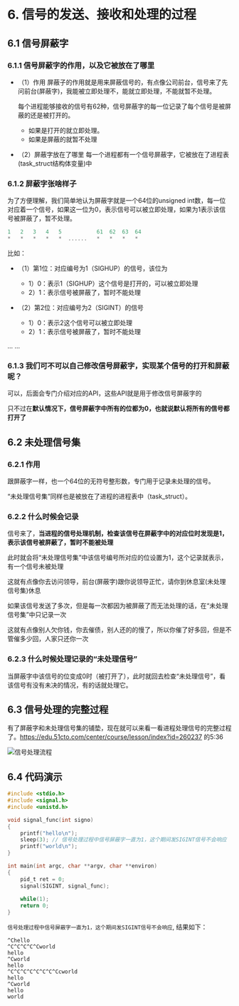 # 6. 信号的发送、接收和处理的过程				

## 6.1 信号屏蔽字

### 6.1.1 信号屏蔽字的作用，以及它被放在了哪里

+ （1）作用
  屏蔽子的作用就是用来屏蔽信号的，有点像公司前台，信号来了先问前台(屏蔽字)，我能被立即处理不，能就立即处理，不能就暂不处理。

  每个进程能够接收的信号有62种，信号屏蔽字的每一位记录了每个信号是被屏蔽的还是被打开的。
  + 如果是打开的就立即处理。
  + 如果是屏蔽的就暂不处理

+ （2）屏蔽字放在了哪里
  每一个进程都有一个信号屏蔽字，它被放在了进程表(task_struct结构体变量)中

### 6.1.2 屏蔽字张啥样子

为了方便理解，我们简单地认为屏蔽字就是一个64位的unsigned int数，每一位对应着一个信号，如果这一位为0，表示信号可以被立即处理，如果为1表示该信号被屏蔽了，暂不处理。

```c
1   2   3   4   5           61  62  63  64             
*   *   *   *   *  ......   *   *   *   * 
```

比如：
+ （1）第1位：对应编号为1（SIGHUP）的信号，该位为
  + 1）0：表示1（SIGHUP）这个信号是打开的，可以被立即处理
  + 2）1：表示信号被屏蔽了，暂时不能处理

+ （2）第2位：对应编号为2（SIGINT）的信号
  + 1）0：表示2这个信号可以被立即处理
  + 2）1：表示信号被屏蔽了，暂时不能处理

...
...

### 6.1.3 我们可不可以自己修改信号屏蔽字，实现某个信号的打开和屏蔽呢？

可以，后面会专门介绍对应的API，这些API就是用于修改信号屏蔽字的  

只不过在**默认情况下，信号屏蔽字中所有的位都为0，也就说默认将所有的信号都打开了**  

## 6.2 未处理信号集 		

### 6.2.1 作用

跟屏蔽字一样，也一个64位的无符号整形数，专门用于记录未处理的信号。

“未处理信号集”同样也是被放在了进程的进程表中（task_struct）。

### 6.2.2 什么时候会记录

信号来了，**当进程的信号处理机制，检查该信号在屏蔽字中的对应位时发现是1，表示该信号被屏蔽了，暂时不能被处理**  

此时就会将“未处理信号集”中该信号编号所对应的位设置为1，这个记录就表示，有一个信号未被处理  

这就有点像你去访问领导，前台(屏蔽字)跟你说领导正忙，请你到休息室(未处理信号集)休息  

如果该信号发送了多次，但是每一次都因为被屏蔽了而无法处理的话，在“未处理信号集”中只记录一次  

这就有点像别人欠你钱，你去催债，别人还的的慢了，所以你催了好多回，但是不管催多少回，人家只还你一次  

### 6.2.3 什么时候处理记录的“未处理信号”

当屏蔽字中该信号的位变成0时（被打开了），此时就回去检查“未处理信号”，看该信号有没有未决的情况，有的话就处理它。

## 6.3 信号处理的完整过程 						

有了屏蔽字和未处理信号集的铺垫，现在就可以来看一看进程处理信号的完整过程了。https://edu.51cto.com/center/course/lesson/index?id=260237 的5:36

![信号处理流程](https://i.loli.net/2019/04/04/5ca58183a9e19.jpg)

## 6.4 代码演示

```c
#include <stdio.h>
#include <signal.h>
#include <unistd.h>

void signal_func(int signo)
{
    printf("hello\n");
    sleep(3); // 信号处理过程中信号屏蔽字一直为1，这个期间发SIGINT信号不会响应
    printf("world\n");
}

int main(int argc, char **argv, char **environ)
{
    pid_t ret = 0;    
    signal(SIGINT, signal_func);
    
    while(1);
    return 0;
}
```

`信号处理过程中信号屏蔽字一直为1，这个期间发SIGINT信号不会响应`, 结果如下：

```shell
^Chello
^C^C^C^C^Cworld
hello
^Cworld
hello
^C^C^C^C^C^C^C^Ccworld
hello
^Cworld
hello
world
```
